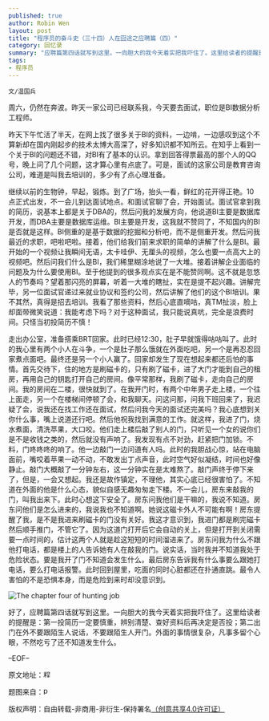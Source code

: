 ```yaml
---
published: true
author: Robin Wen
layout: post
title: "程序员的奋斗史（三十四）人在囧途之应聘篇（四）"
category: 回忆录
summary: "应聘篇第四话就写到这里。一向胆大的我今天着实把我吓住了。这里给读者的提醒是：第一投简历一定要慎重，辨别清楚、查好资料后再决定是否投；第二出门在外不要跟陌生人说话，不要跟陌生人开门。外面的事情很复杂，凡事多留个心眼，不然吃亏了还不知道发生什么。"
tags: 
- 程序员
---
```


`文/温国兵`

周六，仍然在奔波。昨天一家公司已经联系我，今天要去面试，职位是BI数据分析工程师。

昨天下午忙活了半天，在网上找了很多关于BI的资料，一边啃，一边感叹到这个不算新却在国内刚起步的技术太博大高深了，好多知识都不知所云。在知乎上看到一个关于BI的问题还不错，对BI有了基本的认识。拿到回答得票最高的那个人的QQ号，晚上问了几个问题，这才算心里有点底了。可是，面试的这家公司是教育咨询公司，难道是叫我去培训的，多少有了点心理准备。

继续以前的生物钟，早起，锻炼。到了广场，抬头一看，鲜红的花开得正艳。10点正式出发，不一会儿到达面试地点。和面试官聊了会，开始面试。面试官拿到我的简历，说基本上都是关于DBA的，然后问我的发展方向，他说道BI主要是数据库开发，而DBA主要是数据库运维。BI主要是开发，这我就不赞同了，不知国内的BI是否就是这样。BI侧重的是基于数据的挖掘和分析吧，而不是侧重开发。然后问我最近的求职，吧啦吧啦。接着，他们给我们前来求职的简单的讲解了什么是BI。最开始的一个视频让我瞬间无语，太卡哇伊、无厘头的视频，怎么也要一点高大上的视频吧。然后问我们什么是BI，我们稀里糊涂地说了一大堆。接着讲解企业面临的问题及为什么要使用BI。至于他提到的很多观点实在是不能赞同啊。这不就是忽悠人的节奏吗？望着那闪亮的屏幕，听着一大堆的瞎扯，实在是提不起兴趣。讲解完毕，另一位面试官递过来就业协议和签约公司，然后讲解了他们的这个BI培训。果不其然，真得是招去培训。我看了那些资料，然后心底直嘀咕，真TM扯淡，脸上却面带微笑说道：我能考虑下吗？对于这种面试，我只能说真吭，完全是浪费时间。只怪当初投简历不慎！

走出办公室，准备搭乘BRT回家。此时已经12:30，肚子早就饿得咕咕叫了。此时的我心里有两个小人在斗争，一个是肚子那么饿就在外面吃吧，另一个是再忍忍回家煮点面吧。最终还是另一个小人赢了。回家却发生了现在想起来都还后怕的事情。首先交待下，住的地方是刷磁卡的，只有刷了磁卡，进了大门才能到自己的租房，再用自己的钥匙打开自己的房间。像平常那样，我刷了磁卡，走向自己的房间。我的房间在二楼，很快就到了。在我开门时，有两个中年男子走上楼，一个往上面走，另一个在楼梯间停顿了会，和我聊天。问这问那，问我下班回来了，我迟疑了会，说我还在找工作还在面试，然后问我今天的面试还完美吗？我心底想到关你什么事，嘴上说道还行吧。然后他祝我找到满意的工作。就这样，我进了门，烧水煮面，清洗苹果，大口咬。他们走上楼后敲了别人的门，只听见一个女的说你们是不是收钱之类的，然后就没有声响了。我发现有点不对劲，赶紧把门加锁。不料，门咚咚咚的响了。他一边敲门一边问道有人吗。此时的我胆战心惊，站在电脑面前，嘴咬着苹果一动不动，不敢发出丁点声音，此时空气好似凝结，时间也好像静止。敲门大概敲了一分钟左右，这一分钟实在是太难熬了。敲门声终于停下来了，但是，一会又想起。我还是故作镇定，不理他，其实心底已经很害怕了。不知道在外面的他是什么心态，貌似自感无趣匆匆走下楼。不一会儿，房东来敲我的门，叫我出来下。此时心想这下安全了。房东问我他们是干嘛的，我说不知道。房东问他们是怎么进来的，我说我也不知道啊。她说这磁卡外人不可能有啊！房东提醒了我，是不是我进来刷磁卡的门没有关好。我这才意识到，我进门都是刷完磁卡然后顺手推门，不管它了。因为这道门打开后它会自动的关上，但是打开到关闭需要一点时间的，估计这两个人就是趁这短短的时间溜进来了。房东问我为什么不跟他打电话，都是楼上的人告诉她有人在敲我的门。说实话，当时我并不知道我处于危险状态。要是我开了门不知道会发生什么。最后房东告诉我有什么事要么跟她打电话，要么打电话报警。此时回到屋里，吃面的同时心脏都还在扑通直跳。最令人害怕的不是恐惧本身，而是危险到来时却没意识到。

![The chapter four of hunting job](http://i.imgur.com/RxUUArQ.jpg)

好了，应聘篇第四话就写到这里。一向胆大的我今天着实把我吓住了。这里给读者的提醒是：第一投简历一定要慎重，辨别清楚、查好资料后再决定是否投；第二出门在外不要跟陌生人说话，不要跟陌生人开门。外面的事情很复杂，凡事多留个心眼，不然吃亏了还不知道发生什么。

–EOF–

原文地址：<a href="http://blog.csdn.net/justdb/article/details/20232705" target="_blank"><img src="http://i.imgur.com/BROigUO.jpg" title="程序员的奋斗史（三十四）人在囧途之应聘篇（四）" height="16px" width="16px" border="0" alt="程序员的奋斗史（三十四）人在囧途之应聘篇（四）" /></a>

题图来自：<a href="http://pariwisatadunia.blogspot.jp/2010/11/yosemite-national-park-yosemite.html" target="_blank"><img src="http://i.imgur.com/wOovOf1.png" title="pariwisatadunia" height="16px" width="16px" border="0" alt="pariwisatadunia" /></a>

版权声明：自由转载-非商用-非衍生-保持署名<a href="http://creativecommons.org/licenses/by-nc-nd/4.0/deed.zh" target="_blank">（创意共享4.0许可证）</a>
